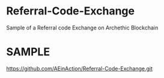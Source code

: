 # Referral-Code-Exchange
Sample of a Referral code Exchange on Archethic Blockchain



# SAMPLE
https://github.com/AEinAction/Referral-Code-Exchange.git